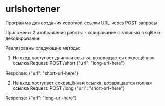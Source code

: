 # urlshortener

Программа для создания короткой ссылки URL через POST запросы

Приложены 2 изображения работы - кодирование с записью в sqlite и декодирование.

Реализованы следующие методы:

1. На вход поступает длинная ссылка, возвращается сокращённая ссылка
Request:
POST /short {"url": "long-url-here"}

Response:
{"url": "short-url-here"}

2. На вход поступает сокращённая ссылка, возвращается полная ссылка
Request:
POST /long {"url": "short-url-here"}

Response:
{"url": "long-url-here"}


